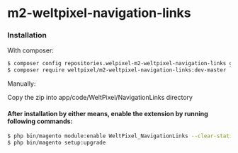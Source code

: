 # m2-weltpixel-navigation-links

### Installation

With composer:

```sh
$ composer config repositories.welpixel-m2-weltpixel-navigation-links git git@github.com:rusdragos/m2-weltpixel-navigation-links.git
$ composer require weltpixel/m2-weltpixel-navigation-links:dev-master
```

Manually:

Copy the zip into app/code/WeltPixel/NavigationLinks directory


#### After installation by either means, enable the extension by running following commands:

```sh
$ php bin/magento module:enable WeltPixel_NavigationLinks --clear-static-content
$ php bin/magento setup:upgrade
```
